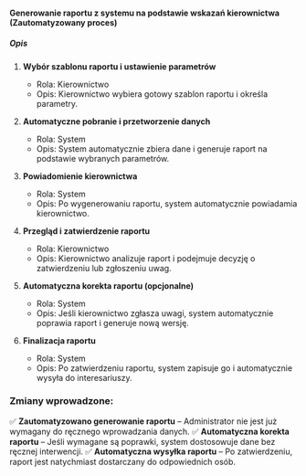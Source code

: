#### Generowanie raportu z systemu na podstawie wskazań kierownictwa (Zautomatyzowany proces)


##### Opis

1. **Wybór szablonu raportu i ustawienie parametrów**
   * Rola: Kierownictwo
   * Opis: Kierownictwo wybiera gotowy szablon raportu i określa parametry.

2. **Automatyczne pobranie i przetworzenie danych**
   * Rola: System
   * Opis: System automatycznie zbiera dane i generuje raport na podstawie wybranych parametrów.

3. **Powiadomienie kierownictwa**
   * Rola: System
   * Opis: Po wygenerowaniu raportu, system automatycznie powiadamia kierownictwo.

4. **Przegląd i zatwierdzenie raportu**
   * Rola: Kierownictwo
   * Opis: Kierownictwo analizuje raport i podejmuje decyzję o zatwierdzeniu lub zgłoszeniu uwag.

5. **Automatyczna korekta raportu (opcjonalne)**
   * Rola: System
   * Opis: Jeśli kierownictwo zgłasza uwagi, system automatycznie poprawia raport i generuje nową wersję.

6. **Finalizacja raportu**
   * Rola: System
   * Opis: Po zatwierdzeniu raportu, system zapisuje go i automatycznie wysyła do interesariuszy.

### Zmiany wprowadzone:
✅ **Zautomatyzowano generowanie raportu** – Administrator nie jest już wymagany do ręcznego wprowadzania danych.
✅ **Automatyczna korekta raportu** – Jeśli wymagane są poprawki, system dostosowuje dane bez ręcznej interwencji.
✅ **Automatyczna wysyłka raportu** – Po zatwierdzeniu, raport jest natychmiast dostarczany do odpowiednich osób.
